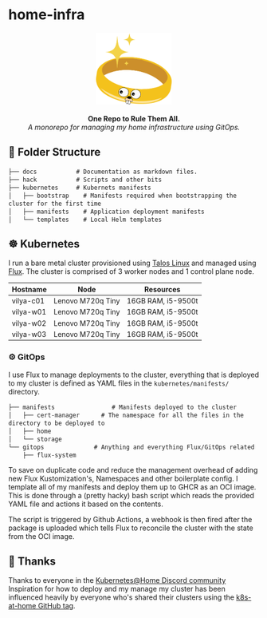 # home-infra

<p align="center" style="text-align: center">
    <img src="./docs/images/gopher.svg" width="30%"><br/>
<br/>
    <strong>One Repo to Rule Them All.</strong> <br/>
  <i>A monorepo for managing my home infrastructure using GitOps.</i><br/>
</p>

## 📁 Folder Structure

```
├── docs           # Documentation as markdown files.
├── hack           # Scripts and other bits
├── kubernetes     # Kubernets manifests
│   ├── bootstrap    # Manifests required when bootstrapping the cluster for the first time
│   ├── manifests    # Application deployment manifests
│   └── templates    # Local Helm templates
```

## ☸️ Kubernetes

I run a bare metal cluster provisioned using [Talos Linux](https://www.talos.dev/) and managed using [Flux](https://fluxcd.io/). The cluster is comprised of 3 worker nodes and 1 control plane node.

| Hostname  | Node              | Resources          |
| --------- | ----------------- | ------------------ |
| vilya-c01 | Lenovo M720q Tiny | 16GB RAM, i5-9500t |
| vilya-w01 | Lenovo M720q Tiny | 16GB RAM, i5-9500t |
| vilya-w02 | Lenovo M720q Tiny | 16GB RAM, i5-9500t |
| vilya-w03 | Lenovo M720q Tiny | 16GB RAM, i5-9500t |

### ⚙️ GitOps

I use Flux to manage deployments to the cluster, everything that is deployed to my cluster is defined as YAML files in the `kubernetes/manifests/` directory.

```
├── manifests                # Manifests deployed to the cluster
│   ├── cert-manager      # The namespace for all the files in the directory to be deployed to
│   ├── home
│   └── storage
└── gitops              # Anything and everything Flux/GitOps related
    ├── flux-system
```

To save on duplicate code and reduce the management overhead of adding new Flux Kustomization's, Namespaces and other boilerplate config. I template all of my manifests and deploy them up to GHCR as an OCI image. This is done through a (pretty hacky) bash script which reads the provided YAML file and actions it based on the contents.

The script is triggered by Github Actions, a webhook is then fired after the package is uploaded which tells Flux to reconcile the cluster with the state from the OCI image.

## 👏 Thanks

Thanks to everyone in the [Kubernetes@Home Discord community](https://discord.gg/k8s-at-home) Inspiration for how to deploy and my manage my cluster has been influenced heavily by everyone who's shared their clusters using the [k8s-at-home GitHub tag](https://github.com/topics/k8s-at-home).
